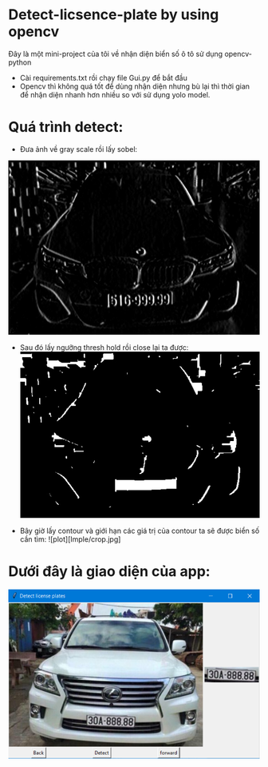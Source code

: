 # Detect-licsence-plate by using opencv

Đây là một mini-project của tôi về nhận diện biển số ô tô sử dụng opencv-python 
- Cài requirements.txt rồi chạy file Gui.py để bắt đầu
- Opencv thì không quá tốt để dùng nhận diện nhưng bù lại thì thời gian để nhận diện nhanh hơn nhiều so với sử dụng yolo model.

# Quá trình detect:
- Đưa ảnh về gray scale rồi lấy sobel:

![plot](Imple/sobel.jpg)

- Sau đó lấy ngưỡng thresh hold rồi close lại ta được:
![plot](Imple/close.jpg)

- Bây giờ lấy contour và giới hạn các giá trị của contour ta sẽ được biển số cần tìm:
![plot][Imple/crop.jpg]

# Dưới đây là giao diện của app:

![plot](app.png)
